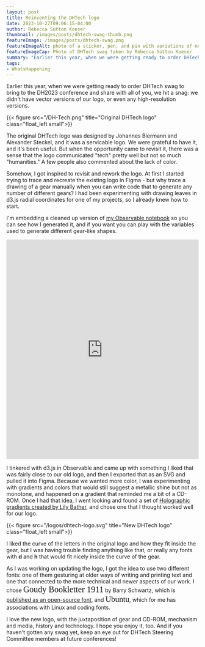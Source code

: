 ```yaml
---
layout: post
title: Reinventing the DHTech logo
date: 2023-10-27T09:06:15-04:00
author: Rebecca Sutton Koeser
thumbnail: /images/posts/dhtech-swag-thumb.png
featureImage: /images/posts/dhtech-swag.png
featureImageAlt: photo of a sticker, pen, and pin with variations of new DHtech logo
featureImageCap: Photo of DHTech swag taken by Rebecca Sutton Koeser
summary: "Earlier this year, when we were getting ready to order DHTech swag to bring to the DH2023 conference and share with all of you, we hit a snag: we didn't have vector versions of our logo, or even any high-resolution versions. Here's how I created the new version of our DHTech logo."
tags:
- WhatsHappening
---
```



Earlier this year, when we were getting ready to order DHTech swag to bring to the DH2023 conference and share with all of you, we hit a snag: we didn't have vector versions of our logo, or even any high-resolution versions.

{{< figure src="/DH-Tech.png" title="Original DHTech logo" class="float_left small">}}

The original DHTech logo was designed by Johannes Biermann and Alexander Steckel, and it was a servicable logo. We were grateful to have it, and it's been useful. But when the opportunity came to revisit it, there was a sense that the logo communicated "tech" pretty well but not so much "humanities." A few people also commented about the lack of color.

Somehow, I got inspired to revisit and rework the logo.  At first I started trying to trace and recreate the existing logo in Figma - but why trace a drawing of a gear manually when you can write code that to generate any number of different gears?  I had been experimenting with drawing leaves in d3.js radial coordinates for one of my projects, so I already knew how to start.

I'm embedding a cleaned up version of [my Observable notebook](https://observablehq.com/@rlskoeser/d3-gears-for-dhtech) so you can see how I generated it, and if you want you can play with the variables used to generate different gear-like shapes.

<iframe width="100%" height="575" frameborder="0" style="background-color: white;max-height: 75vh"
  src="https://observablehq.com/embed/66f0eb49ce488619@239?cell=*"></iframe>

<!-- 
NOTE: could embed with js, but the styles don't look as good as embedding with iframe
<div id="observablehq-a717a039"></div>
<p>Credit: <a href="https://observablehq.com/d/66f0eb49ce488619@239">d3 gears for DHTech by Rebecca Sutton Koeser</a></p>

<link rel="stylesheet" href="https://cdn.jsdelivr.net/npm/@observablehq/inspector@5/dist/inspector.css">
<script type="module">
import {Runtime, Inspector} from "https://cdn.jsdelivr.net/npm/@observablehq/runtime@5/dist/runtime.js";
import define from "https://api.observablehq.com/d/66f0eb49ce488619@239.js?v=4";
new Runtime().module(define, Inspector.into("#observablehq-a717a039"));
</script> -->

I tinkered with d3.js in Observable and came up with something I liked that was fairly close to our old logo, and then I exported that as an SVG and pulled it into Figma. Because we wanted more color, I was experimenting with gradients and colors that would still suggest a metallic shine but not as monotone, and happened on a gradient that reminded me a bit of a CD-ROM. Once I had that idea, I went looking and found a set of [Holographic gradients created by Lily Bather](https://www.figma.com/community/file/1142489146060802380), and chose one that I thought worked well for our logo.

{{< figure src="/logos/dhtech-logo.svg" title="New DHTech logo" class="float_left small">}}

I liked the curve of the letters in the original logo and how they fit inside the gear, but I was having trouble finding anything like that, or really any fonts with **d** and **h** that would fit nicely inside the curve of the gear. 

As I was working on updating the logo, I got the idea to use two different fonts: one of them gesturing at older ways of writing and printing text and one that connected to the more technical and newer aspects of our work. I chose <span style="font-family:'Goudy Bookletter 1911';font-size:160%">Goudy Bookletter 1911</span> by Barry Schwartz, which is [published as an open-source font](https://www.theleagueofmoveabletype.com/goudy-bookletter-1911), and <span style="font-family:Ubuntu;font-size:150%">Ubuntu</span>, which for me has associations with Linux and coding fonts.

I love the new logo, with the juxtaposition of gear and CD-ROM, mechanism and media, history and technology. I hope you enjoy it, too. And if you haven't gotten any swag yet, keep an eye out for DHTech Steering Committee members at future conferences!




